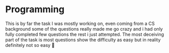 # Programming

This is by far the task I was mostly working on, even coming from a CS background some of the questions really made me go crazy and i had only fully completed few questions the rest i just attempted.
The most deceiving part of the task is most questions show the difficulty as easy but in reality definitely not so easy 🥲
